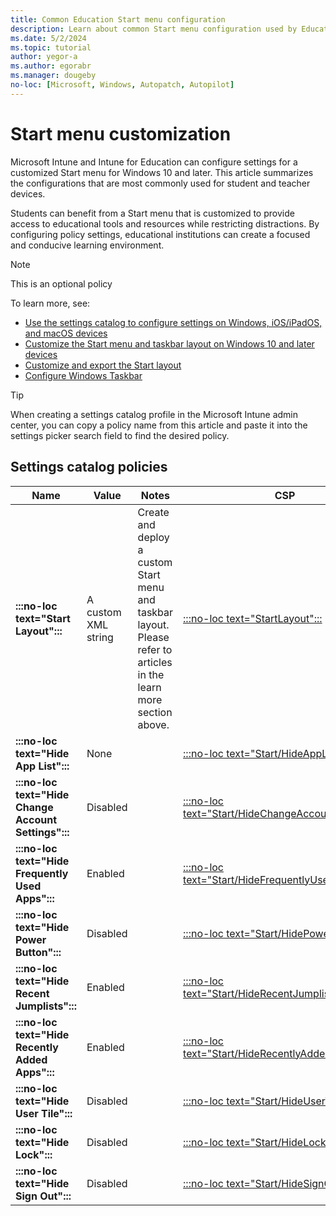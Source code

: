 ```yaml
---
title: Common Education Start menu configuration
description: Learn about common Start menu configuration used by Education organizations in Intune.
ms.date: 5/2/2024
ms.topic: tutorial
author: yegor-a
ms.author: egorabr
ms.manager: dougeby
no-loc: [Microsoft, Windows, Autopatch, Autopilot]
---
```


# Start menu customization

Microsoft Intune and Intune for Education can configure settings for a customized Start menu for Windows 10 and later. This article summarizes the configurations that are most commonly used for student and teacher devices.

Students can benefit from a Start menu that is customized to provide access to educational tools and resources while restricting distractions. By configuring policy settings, educational institutions can create a focused and conducive learning environment.

> [!NOTE]
> This is an optional policy

To learn more, see:

- [Use the settings catalog to configure settings on Windows, iOS/iPadOS, and macOS devices](../../../configuration/settings-catalog.md)
- [Customize the Start menu and taskbar layout on Windows 10 and later devices](/windows/configuration/start/windows-10-start-layout-options-and-policies)
- [Customize and export the Start layout](/en-us/windows/configuration/start/customize-and-export-start-layout)
- [Configure Windows Taskbar](/en-us/windows/configuration/taskbar/?pivots=windows-11)

> [!TIP]
> When creating a settings catalog profile in the Microsoft Intune admin center, you can copy a policy name from this article and paste it into the settings picker search field to find the desired policy.

## Settings catalog policies

| **Name** | **Value** | **Notes** | **CSP** |
|---|---|---|---|
| **:::no-loc text="Start Layout":::** | A custom XML string | Create and deploy a custom Start menu and taskbar layout. Please refer to articles in the learn more section above. | [:::no-loc text="StartLayout":::](/windows/client-management/mdm/policy-csp-start#startlayout) |
| **:::no-loc text="Hide App List":::** | None | | [:::no-loc text="Start/HideAppList":::](/windows/client-management/mdm/policy-csp-start#hideapplist) |
| **:::no-loc text="Hide Change Account Settings":::** | Disabled | | [:::no-loc text="Start/HideChangeAccountSettings":::](/windows/client-management/mdm/policy-csp-start#hidechangeaccountsettings) |
| **:::no-loc text="Hide Frequently Used Apps":::** | Enabled | | [:::no-loc text="Start/HideFrequentlyUsedApps":::](/windows/client-management/mdm/policy-csp-start#hidefrequentlyusedapps) |
| **:::no-loc text="Hide Power Button":::** | Disabled | | [:::no-loc text="Start/HidePowerButton":::](/windows/client-management/mdm/policy-csp-start#hidepowerbutton) |
| **:::no-loc text="Hide Recent Jumplists":::** | Enabled | | [:::no-loc text="Start/HideRecentJumplists":::](/windows/client-management/mdm/policy-csp-start#hiderecentjumplists) |
| **:::no-loc text="Hide Recently Added Apps":::** | Enabled | | [:::no-loc text="Start/HideRecentlyAddedApps":::](/windows/client-management/mdm/policy-csp-start#hiderecentlyaddedapps) |
| **:::no-loc text="Hide User Tile":::** | Disabled | | [:::no-loc text="Start/HideUserTile":::](/windows/client-management/mdm/policy-csp-start#hideusertile) |
| **:::no-loc text="Hide Lock":::** | Disabled | | [:::no-loc text="Start/HideLock":::](/windows/client-management/mdm/policy-csp-start#hidelock) |
| **:::no-loc text="Hide Sign Out":::** | Disabled | | [:::no-loc text="Start/HideSignOut":::](/windows/client-management/mdm/policy-csp-start#hidesignout) |
